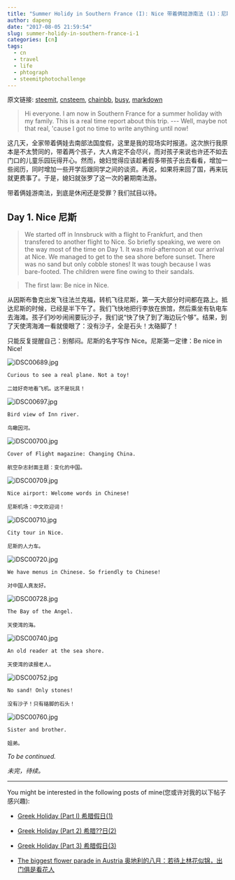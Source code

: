 ```yaml
---
title: "Summer Holidy in Southern France (I): Nice 带着俩娃游南法 (1)：尼斯"
author: dapeng
date: "2017-08-05 21:59:54"
slug: summer-holidy-in-southern-france-i-1
categories: [cn]
tags: 
  - cn
  - travel
  - life
  - phtograph
  - steemitphotochallenge
---
```


原文链接: [steemit](https://steemit.com/cn/@dapeng/summer-holidy-in-southern-france-i-1), [cnsteem](https://cnsteem.com/cn/@dapeng/summer-holidy-in-southern-france-i-1), [chainbb](https://chainbb.com/cn/@dapeng/summer-holidy-in-southern-france-i-1), [busy](https://busy.org/cn/@dapeng/summer-holidy-in-southern-france-i-1), [markdown](https://raw.githubusercontent.com/pzhaonet/steem_mirror/master/content/post/summer-holidy-in-southern-france-i-1.md)

> Hi everyone. I am now in Southern France for a summer holiday with my family. This is a real time report about this trip. --- Well, maybe not that real, 'cause I got no time to write anything until now!


这几天，全家带着俩娃去南部法国度假，这里是我的现场实时报道。这次旅行我原本是不太赞同的，带着两个孩子，大人肯定不会尽兴，而对孩子来说也许还不如去门口的儿童乐园玩得开心。然而，媳妇觉得应该趁暑假多带孩子出去看看，增加一些阅历，同时增加一些开学后跟同学之间的谈资。再说，如果将来回了国，再来玩就更费事了。于是，媳妇就张罗了这一次的暑期南法游。


带着俩娃游南法，到底是休闲还是受罪？我们拭目以待。


## Day 1. Nice 尼斯


> We started off in Innsbruck with a flight to Frankfurt, and then transfered to another flight to Nice. So briefly speaking, we were on the way most of the time on Day 1. It was mid-afternoon at our arrival at Nice. We managed to get to the sea shore before sunset. There was no sand but only cobble stones! It was tough because I was bare-footed. The children were fine owing to their sandals.


> The first law: Be nice in Nice.


从因斯布鲁克出发飞往法兰克福，转机飞往尼斯，第一天大部分时间都在路上。抵达尼斯的时候，已经是半下午了。我们飞快地把行李放在旅馆，然后乘坐有轨电车去海滩。孩子们吵吵闹闹要玩沙子，我们说“快了快了到了海边玩个够”。结果，到了天使湾海滩一看就傻眼了：没有沙子，全是石头！太硌脚了！


只能反复提醒自己：别郁闷。尼斯的名字写作 Nice。尼斯第一定律：Be nice in Nice!



![iDSC00689.jpg](https://steemitimages.com/DQmeC8BjjWcCbATtmA5yn3DasxBA29jhAXTXxqMLJypc9TC/iDSC00689.jpg)


`Curious to see a real plane. Not a toy!`

`二娃好奇地看飞机。这不是玩具！`


![iDSC00697.jpg](https://steemitimages.com/DQmP4oeH9Tw19DPFzWQuaFWVXgQRVMEusW89mk491rq2aFn/iDSC00697.jpg)


`Bird view of Inn river.`

`鸟瞰因河。`


![iDSC00700.jpg](https://steemitimages.com/DQmfJjxNrbcRzcjvC6C51cuEJdMYc97J9jRWXfwZd4GLQ4K/iDSC00700.jpg)


`Cover of Flight magazine: Changing China.`

`航空杂志封面主题：变化的中国。`


![iDSC00709.jpg](https://steemitimages.com/DQmcFZ8CJWSKyD6Nju6PUetFMy2ftmBQoWrFy125zGFhd1G/iDSC00709.jpg)


`Nice airport: Welcome words in Chinese!`

`尼斯机场：中文欢迎词！`


![iDSC00710.jpg](https://steemitimages.com/DQmV3MuNT8DAVNXe8VrYuQ9uSXBfMmQMnhSoZHsqvmvbgdY/iDSC00710.jpg)


`City tour in Nice.`

`尼斯的人力车。`


![iDSC00720.jpg](https://steemitimages.com/DQmQQqvnuPv6zdLhwPcgGQjWzVaR2sbqpRKpwY2gxp5r6mY/iDSC00720.jpg)


`We have menus in Chinese. So friendly to Chinese!`

`对中国人真友好。`


![iDSC00728.jpg](https://steemitimages.com/DQmfYn6zsvaur1dkeGviqt6AKRz5KPejL7nHeu2xbfYdASh/iDSC00728.jpg)


`The Bay of the Angel.`

`天使湾的海。`


![iDSC00740.jpg](https://steemitimages.com/DQmQFDnzVMeu3C2sqv7aPrDN536jh3pGUeEiGbfvDFWtu29/iDSC00740.jpg)


`An old reader at the sea shore.`

`天使湾的读报老人。`


![iDSC00752.jpg](https://steemitimages.com/DQmbdp6PjvFXSjaMWC55ab1Eswba11xQ28dYbWU62qpvwQL/iDSC00752.jpg)


`No sand! Only stones!`

`没有沙子！只有硌脚的石头！`


![iDSC00760.jpg](https://steemitimages.com/DQma86vBsY7FFYT73ZaMmYe8i33XQnyn4b17qciu473XxjB/iDSC00760.jpg)


`Sister and brother.`

`姐弟。`


*To be continued.*


*未完，待续。*


----


You might be interested in the following posts of mine(您或许对我的以下帖子感兴趣):

- [Greek Holiday (Part I) 希腊假日(1)](https://steemit.com/cn/@dapeng/greek-holiday-part-i-1)

- [Greek Holiday (Part 2)   希腊??日(2)](https://steemit.com/cn/@dapeng/greek-holiday-part-2-2)

- [Greek Holiday (Part 3) 希腊假日(3)](https://steemit.com/cn/@someone/greek-holiday-part-3-3-by-dapeng)

- [The biggest flower parade in Austria 奥地利的八月：若待上林花似锦，出门俱是看花人](https://steemit.com/cn/@dapeng/flower-parade-in-ebbs-austria)
